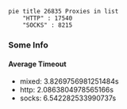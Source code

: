 
```mermaid
pie title 26835 Proxies in list
    "HTTP" : 17540
    "SOCKS" : 8215
```

### Some Info
#### Average Timeout

- mixed: 3.8269756981251484s
- http: 2.0863804978565166s
- socks: 6.542282533990737s